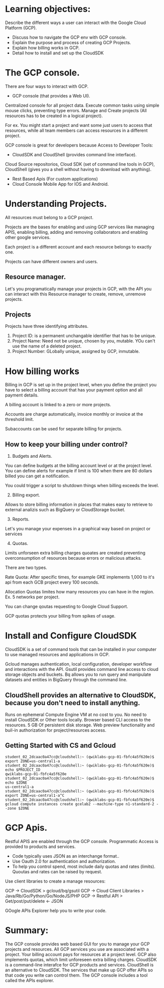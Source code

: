 # Learning objectives:

Describe the different ways a user can interact with the Google Cloud Platform (GCP).

- Discuss how to navigate the GCP env with GCP console.
- Explain the purpose and process of creating GCP Projects.
- Explain how billing works in GCP.
- Detail how to install and set up the CloudSDK

# The GCP console.

There are four ways to interact with GCP. 

- GCP console (that provides a Web UI).

Centralized console for all project data.
Execute common tasks using simple mouse clicks, preventing type errors.
Manage and Create projects (All resources has to be created in a logical project).

For ex. You might start a project and want some just users to access that resources, while all team members can access resources in a different project.

GCP console is great for developers because Access to Developer Tools:

- CloudSDK and CloudShell (provides command line interface).


Cloud Source repositorios, Cloud SDK (set of command line tools in GCP), CloudShell (gives you a shell without having to download with anything).

- Rest Based Apis (For custom applications)
- Cloud Console Mobile App for IOS and Android.

# Understanding Projects.

All resources must belong to a GCP project.

Projects are the bases for enabling and using GCP services like managing APIS, enabling billing, adding and removing collaborators and enabling other google services.

Each project is a different account and each resource belongs to exactly one.

Projects can have different owners and users.

## Resource manager.

Let's you programatically manage your projects in GCP, with the API you can interact with this Resource manager to create, remove, unremove projects.

## Projects

Projects have three identifying attributes.

1. Project ID: is a permanent unchangable identifier that has to be unique.
2. Project Name: Need not be unique, chosen by you, mutable. YOu can't use the name of a deleted project.
3. Project Number: GLobally unique, assigned by GCP, inmutable.


# How billing works

Billing in GCP is set up in the project level, when you define the project you have to select a billing account that has your payment option and all payment details.

A billing account is linked to a zero or more projects.

Accounts are charge automatically, invoice monthly or invoice at the threshold lmit.

Subaccounts can be used for separate billing for projects.

## How to keep your billing under control?

1. Budgets and Alerts.

You can define budgets at the billing account level or at the project level. You can define alerts for example if limit is 100 when there are 80 dollars billed you can get a notification.

You could trigger a script to shutdown things when billing exceeds the level.

2. Billing export.

Allows to store billing information in places that makes easy to retrieve to external analizis such as BigQuery or CloudStorage bucket.

3. Reports.

Let's you manage your expenses in a graphical way based on project or services

4. Quotas.

Limits unforseen extra billing charges quoates are created preventing overconsumption of resources because errors or malicious attacks.

There are two types.

Rate Quota: After specific times, for example GKE implements 1,000 to it's api from each GCB project every 100 seconds.

Allocation Quotas limites how many resources you can have in the region. Ex. 5 networks per project. 

You can change qoutas requesting to Google Cloud Support.

GCP quotas protects your billing from spikes of usage.


# Install and Configure CloudSDK

CloudSDK is a set of command tools that can be installed in your computer to use managed resources and applications in GCP.

Gcloud manages authentication, local configuration, developer workflow and interactions with the API.
Gsutil provides command line access to cloud storage objects and buckets.
Bq allows you to run query and manipulate datasets and entities in BigQuery through the command line.


## CloudShell provides an alternative to CloudSDK, because you don't need to install anything.

Runs on ephemeral Compute Engine VM at no cost to you.
No need to install CloudSDK or Other tools locally.
Browser based CLI access to the resources.
5 GB Of persistent disk storage.
Web preview functionality and buil-in authorization for project/resources access.


## Getting Started with CS and Gcloud

````
student_02_2dcaac0a47cc@cloudshell:~ (qwiklabs-gcp-01-fbfc4a5f620e)$ export ZONE=us-central1-a
student_02_2dcaac0a47cc@cloudshell:~ (qwiklabs-gcp-01-fbfc4a5f620e)$ echo $PROJECT_ID
qwiklabs-gcp-01-fbfc4a5f620e
student_02_2dcaac0a47cc@cloudshell:~ (qwiklabs-gcp-01-fbfc4a5f620e)$ echo $ZONE
us-central1-a
student_02_2dcaac0a47cc@cloudshell:~ (qwiklabs-gcp-01-fbfc4a5f620e)$ export ZONE=us-central1-a^C                                                                                                                                                  
student_02_2dcaac0a47cc@cloudshell:~ (qwiklabs-gcp-01-fbfc4a5f620e)$ gcloud compute instances create gcelab2 --machine-type n1-standard-2 --zone $ZONE
````

# GCP Apis.

Restful APIS are enabled through the GCP console.
Programmatic Access is provided to products and services.
- Code typically uses JSON as an interchange format..
- Use Oauth 2.0 for authentication and authorization.
- To help you control spend, most include daily quotas and rates (limits). Quoutas and rates can be raised by request.

Use client libraries to create a manage resources:

GCP -> CloudSDK > gcloud/bq/gsutil
GCP -> Cloud Client Libraries > Java/Rb/Go/Python/Go/NodeJS/PHP
GCP -> Restful API > Get/post/put/delete <- JSON

GOogle APIs Explorer help you to write your code.


# Summary:

The GCP console provides web based GUI for you to manage your GCP projects and resources.
All GCP services you use are associated with a project.
Your billing account pays for resources at a project level.
GCP also implements quotas, which limit unforeseen extra billing charges.
CloudSDK is a command-line interafce for GCP products and services.
CloudShell is an alternative to CloudSDK.
The services that make up GCP offer APIs so that code you write can control them.
The GCP console includes a tool called the APIs explorer.
